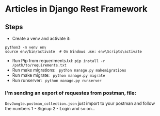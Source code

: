 # Articles in Django Rest Framework


## Steps
- Create a venv and activate it:
```
python3 -m venv env
source env/bin/activate  # On Windows use: env\Scripts\activate
```
- Run Pip from requeriments.txt: ```pip install -r /path/to/requirements.txt```
- Run make migrations: ``` python manage.py makemigrations```
- Run make migrate: ``` python manage.py migrate```
- Run runserver: ``` python manage.py runserver```

### I'm sending an export of requestes from postman, file:
```DevJungle.postman_collection.json```
just import to your postman and follow the numbers
1 - Signup
2 - Login
and so on...